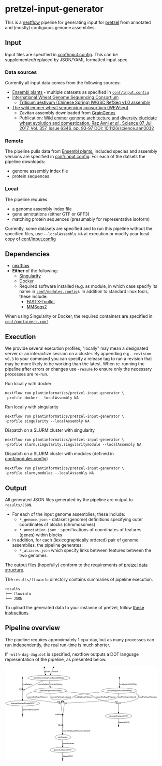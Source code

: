 # pretzel-input-generator

This is a [nextflow](https://www.nextflow.io) pipeline for generating input for [pretzel](https://github.com/plantinformatics/pretzel) from annotated and (mostly) contiguous genome assemblies.



## Input

Input files are specified in [conf/input.config](conf/input.config). This can be supplemented/replaced by JSON/YAML formatted input spec.

### Data sources

Currently all input data comes from the following sources:

* [Ensembl plants](https://plants.ensembl.org) - multiple datasets as specified in [`conf/input.config`](conf/input.config)
* [International Wheat Genome Sequencing Consortium](https://www.wheatgenome.org/)
  * [Triticum aestivum (Chinese Spring) IWGSC RefSeq v1.0 assembly](https://wheat-urgi.versailles.inra.fr/Seq-Repository/Assemblies)
* [The wild emmer wheat sequencing consortium (WEWseq)](http://wewseq.wixsite.com/consortium)
  * Zavitan assembly downloaded from [GrainGenes](https://wheat.pw.usda.gov/GG3/wildemmer)
  * Publication: [Wild emmer genome architecture and diversity elucidate wheat evolution and domestication. Raz Avni *et al.*, Science  07 Jul 2017, Vol. 357, Issue 6346, pp. 93-97 DOI: 10.1126/science.aan0032](http://science.sciencemag.org/content/357/6346/93)


### Remote

The pipeline pulls data from [Ensembl plants](https://plants.ensembl.org), included species and assembly versions are specified in [conf/input.config](conf/input.config).
For each of the datsets the pipeline downloads:

* genome assembly index file
* protein sequences

### Local

The pipeline requires

* a genome assembly index file
* gene annotations (either GTF or GFF3)
* matching protein sequences (presumably for representative isoform)

Currently, some datasets are specified and to run this pipeline without the specified files, use `--localAssembly NA` at execution or modify your local copy of [conf/input.config](conf/input.config)

## Dependencies

* [nextflow](https://www.nextflow.io)
* **Either** of the following:
  * [Singularity](http://singularity.lbl.gov)
  * [Docker](http://singularity.lbl.gov)
  * Required software installed (e.g. as module, in which case specify its name in [`conf/modules.config`](conf/modules.config)). In addition to standard linux tools, these include:
    * [FASTX-Toolkit](http://hannonlab.cshl.edu/fastx_toolkit/)
    * [MMSeqs2](https://github.com/soedinglab/mmseqs2)

When using Singularity or Docker, the required containers are specified in [`conf/containers.conf`](conf/containers.config)


## Execution

We provide several execution profiles, "locally" may mean a designated server or an interactive session on a cluster. By appending  e.g. `-revision v0.3` to your command you can specify a release tag to run a revision that may be more likely to be working than the latest. When re-running the pipeline after errors or changes use `-resume` to ensure only the necessary processes are re-run.

Run locally with docker

```
nextflow run plantinformatics/pretzel-input-generator \
-profile docker --localAssembly NA
```

Run locally with singularity

```
nextflow run plantinformatics/pretzel-input-generator \
-profile singularity --localAssembly NA
```

Dispatch on a SLURM cluster with singularity

```
nextflow run plantinformatics/pretzel-input-generator \
-profile slurm,singularity,singularitymodule --localAssembly NA
```

Dispatch on a SLURM cluster with modules (defined in [conf/modules.config](conf/modules.config))

```
nextflow run plantinformatics/pretzel-input-generator \
-profile slurm,modules --localAssembly NA
```

## Output

All generated JSON files generated by the pipeline are output to `results/JSON`.

* For each of the input genome assemblies, these include:
  * `*_genome.json` - dataset (genome) definitions specifying outer coordinates of blocks (chromosomes)
  * `*_annotation.json` - specifications of coordinates of features (genes) within blocks
* In addition, for each (lexicographically ordered) pair of genome assemblies, the pipeline generates:
  * `*_aliases.json` which specify links between features between the two genomes.

The output files (hopefully) conform to the requirements of [pretzel data structure](https://github.com/plantinformatics/pretzel-data).


The `results/flowinfo` directory contains summaries of pipeline execution.

```
results
├── flowinfo
└── JSON
```

To upload the generated data to your instance of pretzel, follow [these instructions](doc/upload.md).


## Pipeline overview

The pipeline requires approximately 1 cpu-day, but as many processes can run independently, the real run-time is much shorter.

If `-with-dag dag.dot` is specified, nextflow outputs a DOT language representation of the pipeline, as presented below.

![doc/dag.png](doc/dag.png)
